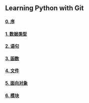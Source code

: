 ## Learning Python with Git


#### [0. 序](https://github.com/ykqmain/Learning-Python-with-Git/blob/master/text/0.md)

#### [1. 数据类型](https://github.com/ykqmain/Learning-Python-with-Git/blob/master/text/1.md)

#### [2. 语句](https://github.com/ykqmain/Learning-Python-with-Git/blob/master/text/2.md)

#### [3. 函数](https://github.com/ykqmain/Learning-Python-with-Git/blob/master/text/3.md)

#### [4. 文件](https://github.com/ykqmain/Learning-Python-with-Git/blob/master/text/4.md)

#### [5. 面向对象](https://github.com/ykqmain/Learning-Python-with-Git/blob/master/text/5.md)

#### [6. 模块](https://github.com/ykqmain/Learning-Python-with-Git/blob/master/text/6.md)
